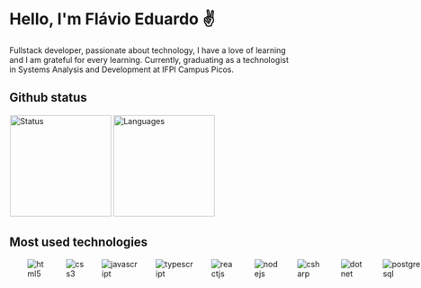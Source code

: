 # Hello, I'm Flávio Eduardo ✌

Fullstack developer, passionate about technology, I have a love of learning and I am grateful for every learning. Currently, graduating as a technologist in Systems Analysis and Development at IFPI Campus Picos.

## Github status


<div style="border:1px solid #fff;">
  <img height="180em" src="https://github-readme-stats.vercel.app/api?username=flavioedu-dev&show_icons=true&theme=radical" alt="Status"/>
  
  <img height="180em"  src="https://github-readme-stats.vercel.app/api/top-langs/?username=flavioedu-dev&layout=compact&theme=radical" alt="Languages"/>
</div>

## Most used technologies

<div style="display: flex; gap: 2rem;"><br>

<img  src="https://img.shields.io/badge/HTML5-E34F26?style=for-the-badge&logo=html5&logoColor=white" alt="html5" />
<img  src="https://img.shields.io/badge/CSS3-1572B6?style=for-the-badge&logo=css3&logoColor=white" alt="css3" />
<img  src="https://img.shields.io/badge/JavaScript-F7DF1E?style=for-the-badge&logo=javascript&logoColor=black" alt="javascript" />
<img  src="https://img.shields.io/badge/TypeScript-007ACC?style=for-the-badge&logo=typescript&logoColor=white" alt="typescript" />
<img  src="https://img.shields.io/badge/React-20232A?style=for-the-badge&logo=react&logoColor=61DAFB" alt="reactjs" />
<img  src="https://img.shields.io/badge/Node.js-43853D?style=for-the-badge&logo=node.js&logoColor=white" alt="nodejs" />
<img  src="https://img.shields.io/badge/c%23-%23239120.svg?style=for-the-badge&logo=c-sharp&logoColor=white" alt="csharp " />
<img  src="https://img.shields.io/badge/.NET-5C2D91?style=for-the-badge&logo=.net&logoColor=white" alt="dotnet" />
<img  src="https://img.shields.io/badge/PostgreSQL-316192?style=for-the-badge&logo=postgresql&logoColor=white" alt="postgresql" />
<img  src="https://img.shields.io/badge/GIT-E44C30?style=for-the-badge&logo=git&logoColor=white" alt="git" />

</div><br>
